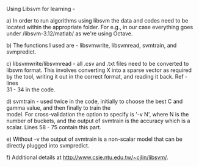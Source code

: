 Using Libsvm for learning - 

  a) In order to run algorithms using libsvm the data and codes need to be located within the appropriate folder. 
  For e.g., in our case everything goes under /libsvm-3.12/matlab/ as we're using Octave.
  
  b) The functions I used are - libsvmwrite, libsvmread, svmtrain, and svmpredict.
  
  c) libsvmwrite/libsvmread - all .csv and .txt files need to be converted to libsvm format. This involves converting
  X into a sparse vector as required by the tool, writing it out in the correct format, and reading it back. Ref - lines    
  31 - 34 in the code.
     
  d) svmtrain - used twice in the code, initially to choose the best C and gamma value, and then finally to train the  
  model. For cross-validation the option to specify is '-v N', where N is the number of buckets, and the output of 
  svmtrain is the accuracy which is a scalar. Lines 58 - 75 contain this part.
  
  e) Without -v the output of svmtrain is a non-scalar model that can be directly plugged into svmpredict.
  
  f) Additional details at http://www.csie.ntu.edu.tw/~cjlin/libsvm/.
  